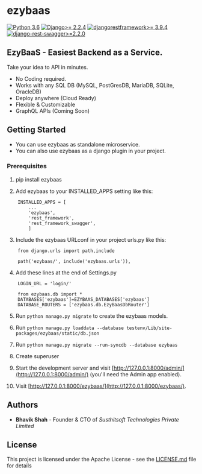 # ezybaas

[![Python 3.6](https://img.shields.io/badge/python-3.6-blue.svg)](https://www.python.org/downloads/release/python-360/)
[![Django>= 2.2.4](https://img.shields.io/badge/django-2.2.4-blue.svg)](https://www.djangoproject.com/download/)
[![djangorestframework>= 3.9.4](https://img.shields.io/badge/djangorestframework-3.9.4-blue.svg)](https://www.django-rest-framework.org/)
[![django-rest-swagger>=2.2.0](https://img.shields.io/badge/djangorestswagger-2.2.0-blue.svg)](https://django-rest-swagger.readthedocs.io/en/latest/)

## EzyBaaS - Easiest Backend as a Service.

Take your idea to API in minutes.
* No Coding required. 
* Works with any SQL DB (MySQL, PostGresDB, MariaDB, SQLite, OracleDB)
* Deploy anywhere (Cloud Ready) 
* Flexible & Customizable 
* GraphQL APIs (Coming Soon)

## Getting Started 
* You can use ezybaas as standalone microservice.
* You can also use ezybaas as a django plugin in your project.

### Prerequisites
1. pip install ezybaas

2. Add ezybaas to your INSTALLED_APPS setting like this:
```
    INSTALLED_APPS = [
        ...	
        'ezybaas',
        'rest_framework',
        'rest_framework_swagger',
        ]
```
3. Include the ezybaas URLconf in your project urls.py like this:
```
    from django.urls import path,include
```
```
	path('ezybaas/', include('ezybaas.urls')),
```
4. Add these lines at the end of Settings.py

```
	LOGIN_URL = 'login/'
```
```
	from ezybaas.db import *
	DATABASES['ezybaas']=EZYBAAS_DATABASES['ezybaas']
	DATABASE_ROUTERS = ['ezybaas.db.EzyBaasDbRouter']
```

5. Run `python manage.py migrate` to create the ezybaas models.

6. Run `python manage.py loaddata --database testenv/Lib/site-packages/ezybaas/static/db.json`
<!-- 4. Run `python manage.py loaddata --database ezybaas ezybaas/db.json` -->

7. Run `python manage.py migrate --run-syncdb --database ezybaas`

8. Create superuser 

9. Start the development server and visit [http://127.0.0.1:8000/admin/](http://127.0.0.1:8000/admin/) (you'll need the Admin app enabled).

10. Visit [http://127.0.0.1:8000/ezybaas/](http://127.0.0.1:8000/ezybaas/).


## Authors

* **Bhavik Shah** - Founder & CTO of *Susthitsoft Technologies Private Limited*


## License

This project is licensed under the Apache License - see the [LICENSE.md](LICENSE.md) file for details





